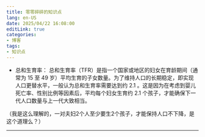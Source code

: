 ```yaml
---
title: 零零碎碎的知识点
lang: en-US
date: 2025/04/22 16:08:00
editLink: true
categories: 
- 博客
tags: 
- 知识点
---
```


+ 总和生育率：
总和生育率（TFR）是指一个国家或地区的妇女在育龄期间（通常为 15 至 49 岁）平均生育的子女数量。为了维持人口的长期稳定，即实现人口更替水平，一般认为总和生育率需要达到约 2.1 。这是因为在考虑到婴儿死亡率、性别比例等因素后，平均每个妇女生育约 2.1 个孩子，才能确保下一代人口数量与上一代大致相当。

（我是这么理解的，一对夫妇2个人至少要生2个孩子，才能保持人口不下降，是这个道理么？）

-----------------------------

